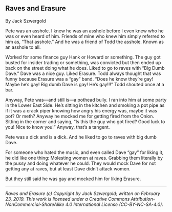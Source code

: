 ## Raves and Erasure

By Jack Szwergold

Pete was an asshole. I knew he was an asshole before I even knew who he was or even heard of him. Friends of mine who knew him simply referred to him as, “That asshole.” And he was a friend of Todd the asshole. Known as an asshole to all.


Worked for some finance guy Hank or Howard or something. The guy got busted for insider trading or something, was convicted but then ended up back on the street doing what he does. Liked to go to raves with “Big Dumb Dave.” Dave was a nice guy. Liked Erasure. Todd always thought that was funny because Erasure was a “gay” band. “Does he know they’re gay! Maybe he’s gay! Big dumb Dave is gay! He’s gay!!!” Todd shouted once at a bar.

Anyway, Pete was—and still is—a pothead bully. I ran into him at some party in the Lower East Side. He’s sitting in the kitchen and smoking a pot pipe as if it was a crack piper knowing how angry his energy was, maybe it was pot? Or meth? Anyway he mocked me for getting fired from the Onion. Sitting in the corner and saying, “Is this the guy who got fired? Good luck to you! Nice to know you!” Anyway, that’s a tangent.

Pete was a dick and is a dick. And he liked to go to raves with big dumb Dave.

For someone who hated the music, and even called Dave “gay” for liking it, he did like one thing: Molesting women at raves.  Grabbing them literally by the pussy and doing whatever he could. They would mock Dave for not getting any at raves, but at least Dave didn’t attack women.

But they still said he was gay and mocked him for liking Erasure.

***

*Raves and Erasure (c) Copyright by Jack Szwergold; written on February 23, 2019. This work is licensed under a Creative Commons Attribution-NonCommercial-ShareAlike 4.0 International License (CC-BY-NC-SA-4.0).*